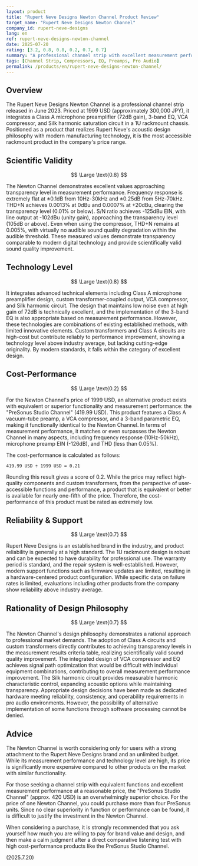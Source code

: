 ```yaml
---
layout: product
title: "Rupert Neve Designs Newton Channel Product Review"
target_name: "Rupert Neve Designs Newton Channel"
company_id: rupert-neve-designs
lang: en
ref: rupert-neve-designs-newton-channel
date: 2025-07-20
rating: [3.2, 0.8, 0.8, 0.2, 0.7, 0.7]
summary: "A professional channel strip with excellent measurement performance and a high level of technology. However, its cost-performance is extremely low as products with equivalent or better functionality exist at a much lower price."
tags: [Channel Strip, Compressors, EQ, Preamps, Pro Audio]
permalink: /products/en/rupert-neve-designs-newton-channel/
---
```

## Overview

The Rupert Neve Designs Newton Channel is a professional channel strip released in June 2023. Priced at 1999 USD (approximately 300,000 JPY), it integrates a Class A microphone preamplifier (72dB gain), 3-band EQ, VCA compressor, and Silk harmonic saturation circuit in a 1U rackmount chassis. Positioned as a product that realizes Rupert Neve's acoustic design philosophy with modern manufacturing technology, it is the most accessible rackmount product in the company's price range.

## Scientific Validity

$$ \Large \text{0.8} $$

The Newton Channel demonstrates excellent values approaching transparency level in measurement performance. Frequency response is extremely flat at ±0.1dB from 10Hz-30kHz and ±0.25dB from 5Hz-70kHz. THD+N achieves 0.0013% at 0dBu and 0.0007% at +20dBu, clearing the transparency level (0.01% or below). S/N ratio achieves -125dBu EIN, with line output at -102dBu (unity gain), approaching the transparency level (105dB or above). Even when using the compressor, THD+N remains at 0.005%, with virtually no audible sound quality degradation within the audible threshold. These measured values demonstrate transparency comparable to modern digital technology and provide scientifically valid sound quality improvement.

## Technology Level

$$ \Large \text{0.8} $$

It integrates advanced technical elements including Class A microphone preamplifier design, custom transformer-coupled output, VCA compressor, and Silk harmonic circuit. The design that maintains low noise even at high gain of 72dB is technically excellent, and the implementation of the 3-band EQ is also appropriate based on measurement performance. However, these technologies are combinations of existing established methods, with limited innovative elements. Custom transformers and Class A circuits are high-cost but contribute reliably to performance improvement, showing a technology level above industry average, but lacking cutting-edge originality. By modern standards, it falls within the category of excellent design.

## Cost-Performance

$$ \Large \text{0.2} $$

For the Newton Channel's price of 1999 USD, an alternative product exists with equivalent or superior functionality and measurement performance: the "PreSonus Studio Channel" (419.99 USD). This product features a Class A vacuum-tube preamp, a VCA compressor, and a 3-band parametric EQ, making it functionally identical to the Newton Channel. In terms of measurement performance, it matches or even surpasses the Newton Channel in many aspects, including frequency response (10Hz-50kHz), microphone preamp EIN (-126dB), and THD (less than 0.05%).

The cost-performance is calculated as follows:

`419.99 USD ÷ 1999 USD = 0.21`

Rounding this result gives a score of 0.2. While the price may reflect high-quality components and custom transformers, from the perspective of user-accessible functions and performance, a product that is equivalent or better is available for nearly one-fifth of the price. Therefore, the cost-performance of this product must be rated as extremely low.

## Reliability & Support

$$ \Large \text{0.7} $$

Rupert Neve Designs is an established brand in the industry, and product reliability is generally at a high standard. The 1U rackmount design is robust and can be expected to have durability for professional use. The warranty period is standard, and the repair system is well-established. However, modern support functions such as firmware updates are limited, resulting in a hardware-centered product configuration. While specific data on failure rates is limited, evaluations including other products from the company show reliability above industry average.

## Rationality of Design Philosophy

$$ \Large \text{0.7} $$

The Newton Channel's design philosophy demonstrates a rational approach to professional market demands. The adoption of Class A circuits and custom transformers directly contributes to achieving transparency levels in the measurement results criteria table, realizing scientifically valid sound quality improvement. The integrated design of VCA compressor and EQ achieves signal path optimization that would be difficult with individual equipment combinations, contributing to overall measurement performance improvement. The Silk harmonic circuit provides measurable harmonic characteristic control, expanding acoustic options while maintaining transparency. Appropriate design decisions have been made as dedicated hardware meeting reliability, consistency, and operability requirements in pro audio environments. However, the possibility of alternative implementation of some functions through software processing cannot be denied.

## Advice

The Newton Channel is worth considering only for users with a strong attachment to the Rupert Neve Designs brand and an unlimited budget. While its measurement performance and technology level are high, its price is significantly more expensive compared to other products on the market with similar functionality.

For those seeking a channel strip with equivalent functions and excellent measurement performance at a reasonable price, the "PreSonus Studio Channel" (approx. 420 USD) is an overwhelmingly superior choice. For the price of one Newton Channel, you could purchase more than four PreSonus units. Since no clear superiority in function or performance can be found, it is difficult to justify the investment in the Newton Channel.

When considering a purchase, it is strongly recommended that you ask yourself how much you are willing to pay for brand value and design, and then make a calm judgment after a direct comparative listening test with high cost-performance products like the PreSonus Studio Channel.

(2025.7.20)